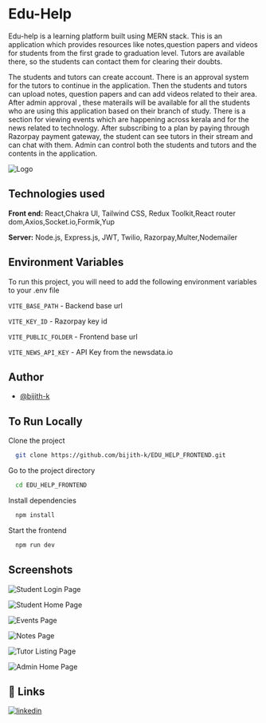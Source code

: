 
# Edu-Help

Edu-help is a learning platform built using MERN stack. 
This is an application which provides resources like notes,question papers and videos for students from the first grade to graduation level.
Tutors are available there, so the students can contact them for clearing their doubts.

The students and tutors can create account. There is an approval system for the tutors to continue in the application.
Then the students and tutors can upload notes, question papers and can add videos related to their area. After admin approval , these materails will be available for all the students  who are using this application based on their branch of study.
There is a section for viewing events which are happening across kerala and for the news related to technology.
After subscribing to a plan by paying through Razorpay payment gateway, the student can see tutors in their stream and can chat with them.
Admin can control both the students and tutors and the contents in the application.


 
![Logo](https://drive.google.com/uc?id=1Vdj3Qhunmzd5INfvFjBAKGWnR5DB2dCa)


## Technologies used

**Front end:** React,Chakra UI, Tailwind CSS, Redux Toolkit,React router dom,Axios,Socket.io,Formik,Yup

**Server:** Node.js, Express.js, JWT, Twilio, Razorpay,Multer,Nodemailer


## Environment Variables

To run this project, you will need to add the following environment variables to your .env file

`VITE_BASE_PATH` - Backend base url

`VITE_KEY_ID` - Razorpay key id

`VITE_PUBLIC_FOLDER` - Frontend base url

`VITE_NEWS_API_KEY` - API Key from the newsdata.io


## Author

- [@bijith-k](https://github.com/bijith-k)

## To Run Locally

Clone the project

```bash
  git clone https://github.com/bijith-k/EDU_HELP_FRONTEND.git
```

Go to the project directory

```bash
  cd EDU_HELP_FRONTEND
```

Install dependencies

```bash
  npm install
```

Start the frontend

```bash
  npm run dev
```


## Screenshots

![ Student Login Page](https://drive.google.com/uc?id=1HYyc_R25o-DEtC_G1xV2FDSh7ilYmijw)

![Student Home Page](https://drive.google.com/uc?id=1SHmyzKLBmeD2lxx_SjFi7TeCzvEQxw5P)

![Events Page](https://drive.google.com/uc?id=1-yhtxZNGGhoY6Ri9F5MwXTtxWqNYNAba)

![Notes Page](https://drive.google.com/uc?id=1aaO_wB_ox22vieSOqj_bFMRb9FXI5kln)

![Tutor Listing Page](https://drive.google.com/uc?id=1LZRhiXodSbqR3zxS0NPJ-Qcqh5JauYAi)


![Admin Home Page ](https://drive.google.com/uc?id=1utjLecLXN6o4Qw8235uGVJJXRrvXWpDr)

## 🔗 Links
 
[![linkedin](https://img.shields.io/badge/linkedin-0A66C2?style=for-the-badge&logo=linkedin&logoColor=white)](https://www.linkedin.com/in/bijith-k/)
 

